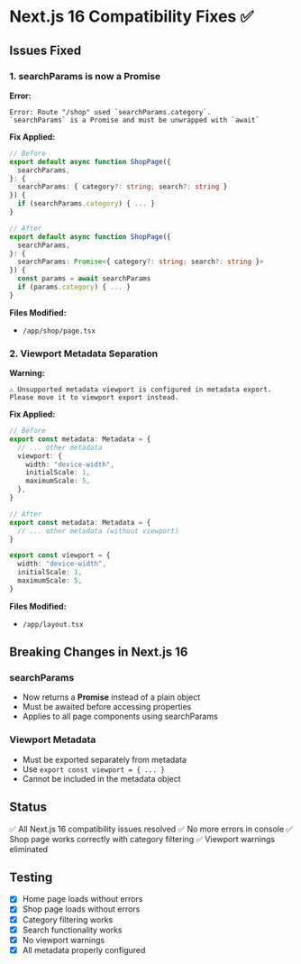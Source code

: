 # Next.js 16 Compatibility Fixes ✅

## Issues Fixed

### 1. searchParams is now a Promise
**Error:**
```
Error: Route "/shop" used `searchParams.category`. 
`searchParams` is a Promise and must be unwrapped with `await`
```

**Fix Applied:**
```typescript
// Before
export default async function ShopPage({
  searchParams,
}: {
  searchParams: { category?: string; search?: string }
}) {
  if (searchParams.category) { ... }
}

// After
export default async function ShopPage({
  searchParams,
}: {
  searchParams: Promise<{ category?: string; search?: string }>
}) {
  const params = await searchParams
  if (params.category) { ... }
}
```

**Files Modified:**
- `/app/shop/page.tsx`

### 2. Viewport Metadata Separation
**Warning:**
```
⚠ Unsupported metadata viewport is configured in metadata export. 
Please move it to viewport export instead.
```

**Fix Applied:**
```typescript
// Before
export const metadata: Metadata = {
  // ... other metadata
  viewport: {
    width: "device-width",
    initialScale: 1,
    maximumScale: 5,
  },
}

// After
export const metadata: Metadata = {
  // ... other metadata (without viewport)
}

export const viewport = {
  width: "device-width",
  initialScale: 1,
  maximumScale: 5,
}
```

**Files Modified:**
- `/app/layout.tsx`

## Breaking Changes in Next.js 16

### searchParams
- Now returns a **Promise** instead of a plain object
- Must be awaited before accessing properties
- Applies to all page components using searchParams

### Viewport Metadata
- Must be exported separately from metadata
- Use `export const viewport = { ... }`
- Cannot be included in the metadata object

## Status
✅ All Next.js 16 compatibility issues resolved
✅ No more errors in console
✅ Shop page works correctly with category filtering
✅ Viewport warnings eliminated

## Testing
- [x] Home page loads without errors
- [x] Shop page loads without errors
- [x] Category filtering works
- [x] Search functionality works
- [x] No viewport warnings
- [x] All metadata properly configured
